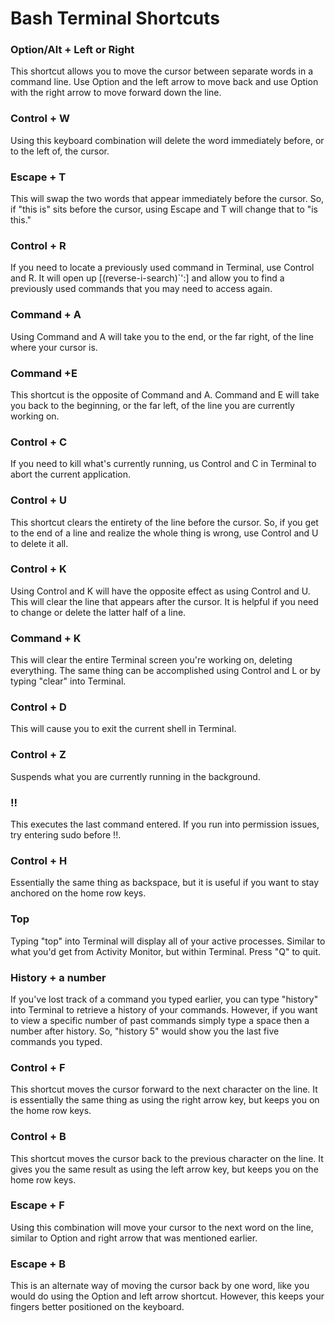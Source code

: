# Bash Terminal Shortcuts

### Option/Alt + Left or Right
This shortcut allows you to move the cursor between separate words in a command line. Use Option and the left arrow to move back and use Option with the right arrow to move forward down the line.

### Control + W
Using this keyboard combination will delete the word immediately before, or to the left of, the cursor.

### Escape + T
This will swap the two words that appear immediately before the cursor. So, if "this is" sits before the cursor, using Escape and T will change that to "is this."

### Control + R
If you need to locate a previously used command in Terminal, use Control and R. It will open up [(reverse-i-search)`':] and allow you to find a previously used commands that you may need to access again.

### Command + A
Using Command and A will take you to the end, or the far right, of the line where your cursor is.

### Command +E
This shortcut is the opposite of Command and A. Command and E will take you back to the beginning, or the far left, of the line you are currently working on.

### Control + C
If you need to kill what's currently running, us Control and C in Terminal to abort the current application.

### Control + U
This shortcut clears the entirety of the line before the cursor. So, if you get to the end of a line and realize the whole thing is wrong, use Control and U to delete it all.

### Control + K
Using Control and K will have the opposite effect as using Control and U. This will clear the line that appears after the cursor. It is helpful if you need to change or delete the latter half of a line.

### Command + K
This will clear the entire Terminal screen you're working on, deleting everything. The same thing can be accomplished using Control and L or by typing "clear" into Terminal.

### Control + D
This will cause you to exit the current shell in Terminal.

### Control + Z
Suspends what you are currently running in the background.

### !!
This executes the last command entered. If you run into permission issues, try entering sudo before !!.

### Control + H
Essentially the same thing as backspace, but it is useful if you want to stay anchored on the home row keys.

### Top
Typing "top" into Terminal will display all of your active processes. Similar to what you'd get from Activity Monitor, but within Terminal. Press "Q" to quit.

### History + a number
If you've lost track of a command you typed earlier, you can type "history" into Terminal to retrieve a history of your commands. However, if you want to view a specific number of past commands simply type a space then a number after history. So, "history 5" would show you the last five commands you typed.

### Control + F
This shortcut moves the cursor forward to the next character on the line. It is essentially the same thing as using the right arrow key, but keeps you on the home row keys.

### Control + B
This shortcut moves the cursor back to the previous character on the line. It gives you the same result as using the left arrow key, but keeps you on the home row keys.

### Escape + F
Using this combination will move your cursor to the next word on the line, similar to Option and right arrow that was mentioned earlier.

### Escape + B
This is an alternate way of moving the cursor back by one word, like you would do using the Option and left arrow shortcut. However, this keeps your fingers better positioned on the keyboard.
